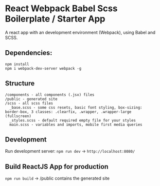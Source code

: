 # React Webpack Babel Scss Boilerplate / Starter App
A react app with an development environment (Webpack), using Babel and SCSS.

## Dependencies:

```
npm install
npm i webpack-dev-server webpack -g
```

## Structure
```
/components - all components (.jsx) files
/public - generated site
/scss - all scss files
  _base.scss - some css resets, basic font styling, box-sizing: border-box, 3 classes: .clearfix, .wrapper, .wrapper-large (fullscreen)
  _styles.scss - default required empty file for your styles
  main.scss - variables and imports, mobile first media queries
```

## Development
Run development server: `npm run dev` -> `http://localhost:8080/`

## Build ReactJS App for production
`npm run build` -> /public contains the generated site